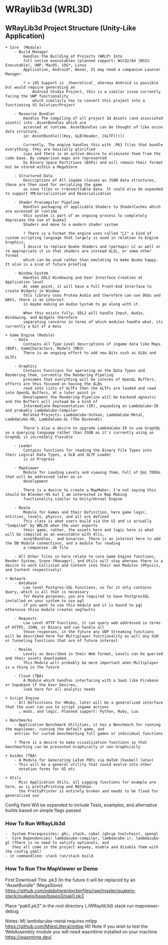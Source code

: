 # WRaylib3d (WRL3D)
## WRayLib3d Project Structure (Unity-Like Application)

    + Core  (Module)
        - Build Manager
            Handles the Building of Projects (WRLP) Into
            full native executables (planned support: Win32/64 (NSIS Executable), UWP, MacOS, iOS*, Linux      
            Application, Android*, Wasm), It may need a companion Launcer Manager.
            
            * = iOS Support is _theoretical_ whereas Android is possible but would require generating an
                Android Studio Project, this is a similar issue currently facing the UWP functionality
                which similarly has to convert this project into a functioning VS Solution/Project
                
        - Resource Bundler
            Handles The compiling of all project 3d Assets (and associated assets) into .AssetBundles which are 
            accessed at runtime. AssetBundles can be thought of like onion data structure, 
            ie: AssetBundle([(Key, GLB(Header, [GLTF]))])
            
            Currently, The engine handles this with .PK3 files that bundle everything, they are basically glorified
            zips and there is an active desire to eliminate them from the code base. By comparison maps are represented
            by Binary Space Partitions (BSPs) and will remain their format but be stored within a MegaStore

        - Structured Data 
            Descriptions of All ingame classes as JSON data structures, these are then used for serialzing the game
            as save files or transmittable data. It could also be expanded to support XMLSerialization and Deserialization

        - Shader Precompiler Pipeline
            Handles packaging of applicable Shaders to ShaderCaches which are accessed at runtime
            this system is part of an ongoing process to completely deprecate the use of Quake3
            Shaders and move to a modern shader system
                      
            ? There is a Format the engine uses called "LC" a kind of custom scripting language that largely is used in relation to Engine Graphics, 
            I desire to replace Quake Shaders and (perhaps) LC as well or re appropriate it so that shaders are instead GLSL, or some other format 
            which can be used rather than emulating to make Quake happy. It also is a kind of future proofing
            
        - Window System
            Handles SDL2 Windowing and User Interface Creation at Application level
            At some point, it will have a full Front-End Interface to create Widgets in Window  
            this library uses Protea Audio and therefore can use OGGs and WAVs, there is an interest
            in maybe making an Audio System to go along with it.      

            When this exists fully, SDL2 will handle Input, Audio, Windowing, and Widgets therefore 
            separating concerns in terms of which modules handle what, its currently a bit of a mess
            
    + Game Engine (Module)
        - Data 
            Contains all Type Level descriptions of ingame data like Maps (BSP), GameCharacters, Models (MD3)
            There is an ongoing effort to add new Bits such as GLBs and GLTFs

        - Graphics
            Contains Functions for operating on the Data Types and Rendering them, currently the Rendering Pipeling
            presumes that everything will be interms of OpenGL Buffers, efforts are thus focused on having the GLBs
            read into lists of GLTFs then the GLTFs are loaded and read into OpenGL Buffers, at a later point in 
            Development the Rendering Pipeline will be backend agnostic and the Buffers will instead be a kind of 
            Intermediate Representation (IR), expanding on LambdaCube-IR and probably LambdaCube-Compiler
            Related Projects: LambdaCube-Vulkan, LambdaCube-Metal, LambdaCube-XR, LambdaCube-GL (The Backends)

            There's also a desire to upgrade LambdaCube-IR to use GraphQL as a querying language rather than JSON as it's currently using as GraphQL is incredibly flexible

        - Loader
            Contains functions for reading the Binary File Types into their Logical Data Types, a GLB and GLTF Loader
            is in Progress

        - MapViewer
            Module for Loading Levels and viewing them, Full of QoL TODOs that will be addressed later on in
            development
            
            There is a desire to create a MapMaker, I'm not saying this should be Blender-HS but I am interested in Map Making 
            functionality similar to Unity/Unreal Engine
            
        - Realm
            Module for Games and their Definition, here game logic, entities, levels, physics, and all are defined
            This class is what users build via the UI and is actually "Compiled" by WRL3D when the user exports 
            their game, rather, the assets here and logic here is what will be compiled as an executable with dlls, 
            assetBundles,  and binaries. There is an interest here to add the DB Module connections, and a module for reading
            a companion .db file

        - All Other files in here relate to core Game Engine functions, Render System, Scene (Manager), and Utils will stay whereas there is a desire to work Collision and Content into their own Modules (Physics, and Content respectively)

    + Network
        - Database
            Low level Postgres-SQL Functions, so far it only contains Query, which is all that is necessary
            for Realm purposes; you are required to have PostgresSQL installed on your system to use pgl
            if you want to use this module and it is bound to pgl otherwise thise module creates segfaults

        - Requests
            Low Level HTTP Functions, it can query web addressed in terms of HTTPS, JSON, or Binary and can handle all
            those responses, in the future any UDP Streaming functions will be described here for Multiplayer functionality as will any SSH or Tunneling functions that are of future interest

        - Realms
            Levels as described in their Web format, Levels can be queried and their assets downloaded.
            This Module will probably be more important when Multiplayer is a thing in the future

        - Cloud (TBA)
            A Module which handles interfacing with a SaaS like Firebase or Supabase if the User Desires,
            look here for all analytic needs

    + Script Engine
        - All Definitions for HRuby, later will be a generalized interface that the user can use to script ingame actions
          , mods, and logic. Planned support: Python, Ruby, Lua

    + Benchmarks
        - Application Benchmark Utilities, it has a Benchmark for running the mapviewer, running the default game, and
        entries for custom benchmarking full games or individual functions

        ? There is a desire to make visualization functions so that benchmarking can be presented Graphically or non Graphically 

    + Guides (TBA)
        - A Module for Generating LaTeX PDFs via HaTeX (haskell latex)
        - This will be a general utility that could evolve into other
          notation forms for UI etc

    + Utils
        - Misc Application Utils, all Logging functions for example are here, as is prettyPrinting and Md3Show.
          the PrettyPrinter is entirely broken and needs to be fixed for generalized use
Config.Yaml
    Will be expanded to include Tests, examples, and alternative builds based on simple flags passed

### How To Run WRayLib3d

    -  System Prerequisites: ghc, stack, cabal (ghcup toolchain), opengl
    -  Core Dependencies: lambdacube-compiler, lambdacube-ir, lambdacube-gl (There is no need to satisfy optionals, and 
       they all come in the project anyway, enable and disable them with the config.yaml)
    - in commandline: stack run/stack build

### How To Run The MapViewer or Demo
First Download This .pk3 (In the future it will be replaced by an "AssetBundle" (MegaStore):
https://github.com/patdohere/dockerfiles/raw/master/quakejs-stack/quakejs/base/baseq3/pak0.pk3

Place "pak0.pk3" in the root directory (./WRaylib3d)
stack run mapviewer-debug

Notes:
M) lambdacube-metal requires mtlpp 
   https://github.com/MilesLitteral/mtlpp
W) Note if you wish to test the WebAssembly module you will need wasmtime installed on your machine
   https://wasmtime.dev/


